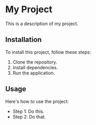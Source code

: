# My Project

This is a description of my project.

## Installation

To install this project, follow these steps:

1. Clone the repository.
2. Install dependencies.
3. Run the application.

## Usage

Here's how to use the project:

- Step 1: Do this.
- Step 2: Do that.
 
